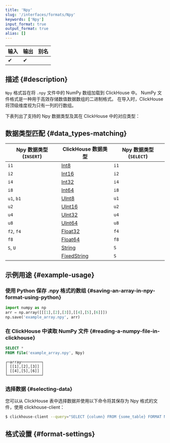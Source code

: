 ```yaml
---
title: 'Npy'
slug: '/interfaces/formats/Npy'
keywords: ['Npy']
input_format: true
output_format: true
alias: []
---
```


| 输入  | 输出  | 别名 |
|-------|--------|-------|
| ✔     | ✔      |       |

## 描述 {#description}

`Npy` 格式旨在将 `.npy` 文件中的 NumPy 数组加载到 ClickHouse 中。
NumPy 文件格式是一种用于高效存储数值数据数组的二进制格式。
在导入时，ClickHouse 将顶级维度视为只有一列的行数组。

下表列出了支持的 Npy 数据类型及其在 ClickHouse 中的对应类型：

## 数据类型匹配 {#data_types-matching}

| Npy 数据类型 (`INSERT`) | ClickHouse 数据类型                                             | Npy 数据类型 (`SELECT`) |
|--------------------------|-----------------------------------------------------------------|-------------------------|
| `i1`                     | [Int8](/sql-reference/data-types/int-uint.md)          | `i1`                    |
| `i2`                     | [Int16](/sql-reference/data-types/int-uint.md)         | `i2`                    |
| `i4`                     | [Int32](/sql-reference/data-types/int-uint.md)         | `i4`                    |
| `i8`                     | [Int64](/sql-reference/data-types/int-uint.md)         | `i8`                    |
| `u1`, `b1`               | [UInt8](/sql-reference/data-types/int-uint.md)         | `u1`                    |
| `u2`                     | [UInt16](/sql-reference/data-types/int-uint.md)        | `u2`                    |
| `u4`                     | [UInt32](/sql-reference/data-types/int-uint.md)        | `u4`                    |
| `u8`                     | [UInt64](/sql-reference/data-types/int-uint.md)        | `u8`                    |
| `f2`, `f4`               | [Float32](/sql-reference/data-types/float.md)          | `f4`                    |
| `f8`                     | [Float64](/sql-reference/data-types/float.md)          | `f8`                    |
| `S`, `U`                 | [String](/sql-reference/data-types/string.md)          | `S`                     |
|                          | [FixedString](/sql-reference/data-types/fixedstring.md) | `S`                     |

## 示例用途 {#example-usage}

### 使用 Python 保存 .npy 格式的数组 {#saving-an-array-in-npy-format-using-python}

```Python
import numpy as np
arr = np.array([[[1],[2],[3]],[[4],[5],[6]]])
np.save('example_array.npy', arr)
```

### 在 ClickHouse 中读取 NumPy 文件 {#reading-a-numpy-file-in-clickhouse}

```sql title="查询"
SELECT *
FROM file('example_array.npy', Npy)
```

```response title="响应"
┌─array─────────┐
│ [[1],[2],[3]] │
│ [[4],[5],[6]] │
└───────────────┘
```

### 选择数据 {#selecting-data}

您可以从 ClickHouse 表中选择数据并使用以下命令将其保存为 Npy 格式的文件，使用 clickhouse-client：

```bash
$ clickhouse-client --query="SELECT {column} FROM {some_table} FORMAT Npy" > {filename.npy}
```

## 格式设置 {#format-settings}
